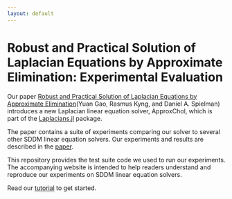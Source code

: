 ```yaml
---
layout: default
---
```


# Robust and Practical Solution of Laplacian Equations by Approximate Elimination: Experimental Evaluation

Our paper [Robust and Practical Solution of Laplacian Equations by Approximate Elimination](https://arxiv.org/abs/2303.00709)(Yuan Gao, Rasmus Kyng, and Daniel A. Spielman) introduces a new Laplacian linear equation solver, ApproxChol, which is part of the [Laplacians.jl](https://github.com/danspielman/Laplacians.jl/) package.

The paper contains a suite of experiments comparing our solver to several other SDDM linear equation solvers.
Our experiments and results are described in the [paper](https://arxiv.org/abs/2303.00709).

This repository provides the test suite code we used to run our experiments. The accompanying website is intended to help readers understand and reproduce our experiments on SDDM linear equation solvers.

Read our [tutorial](Tutorial.md) to get started.